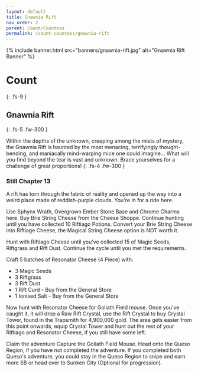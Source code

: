 ```yaml
---
layout: default
title: Gnawnia Rift
nav_order: 2
parent: Count/Countess
permalink: /count-countess/gnawnia-rift
---
```

{% include banner.html src="banners/gnawnia-rift.jpg" alt="Gnawnia Rift Banner" %}

# Count
{: .fs-9 }

## Gnawnia Rift
{: .fs-5 .fw-300 }

Within the depths of the unknown, creeping among the mists of mystery, the Gnawnia Rift is haunted by the most menacing, terrifyingly thought-bending, and maniacally mind-warping mice one could imagine... What will you find beyond the tear is vast and unknown. Brace yourselves for a challenge of great proportions!
{: .fs-4 .fw-300 }

### Still Chapter 13

A rift has torn through the fabric of reality and opened up the way into a weird place made of reddish-purple clouds. You're in for a ride here.

Use Sphynx Wrath, Overgrown Ember Stone Base and Chrome Charms here. Buy Brie String Cheese from the Cheese Shoppe. Continue hunting until you have collected 10 Riftiago Potions. Convert your Brie String Cheese into Riftiage Cheese, the Magical String Cheese option is NOT worth it.

Hunt with Riftiago Cheese until you've collected 15 of Magic Seeds, Riftgrass and Rift Dust. Continue the cycle until you met the requirements.

Craft 5 batches of Resonator Cheese (4 Piece) with:
<ul>
<li>3 Magic Seeds</li>
<li>3 Riftgrass</li>
<li>3 Rift Dust</li>
<li>1 Rift Curd - Buy from the General Store</li>
<li>1 Ionised Salt - Buy from the General Store</li>
</ul>

Now hunt with Resonator Cheese for Goliath Field mouse. Once you've caught it, it will drop a Raw Rift Crystal, use the Rift Crystal to buy Crystal Tower, found in the Trapsmith for 4,900,000 gold. The area gets easier from this point onwards, equip Crystal Tower and hunt out the rest of your Riftiago and Resonator Cheese, if you still have some left.

Claim the adventure Capture the Goliath Field Mouse. Head onto the Queso Region, if you have not completed the adventure. If you completed both Queso's adventure, you could stay in the Queso Region to snipe and earn more SB or head over to Sunken City (Optional for progression).
